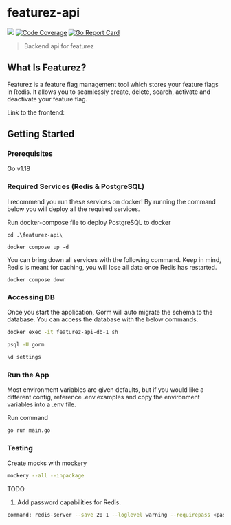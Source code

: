 # featurez-api

[![](https://godoc.org/github.com/adavila0703/featurez-api?status.svg)](http://godoc.org/github.com/adavila0703/featurez-api)
[![Code Coverage](https://codecov.io/gh/adavila0703/featurez-api/branch/main/graph/badge.svg)](https://app.codecov.io/gh/adavila0703/featurez-api)
[![Go Report Card](https://goreportcard.com/badge/github.com/adavila0703/featurez-api)](https://goreportcard.com/report/github.com/adavila0703/featurez-api)

> Backend api for featurez

## What Is Featurez?

Featurez is a feature flag management tool which stores your feature flags in Redis. It allows you to seamlessly create, delete, search, activate and deactivate your feature flag.

Link to the frontend:

## Getting Started

### Prerequisites

Go v1.18

### Required Services (Redis & PostgreSQL)

I recommend you run these services on docker! By running the command below you will deploy all the required services.

Run docker-compose file to deploy PostgreSQL to docker

```docker
cd .\featurez-api\

docker compose up -d
```

You can bring down all services with the following command. Keep in mind, Redis is meant for caching, you will lose all data once Redis has restarted.

```docker
docker compose down
```

### Accessing DB

Once you start the application, Gorm will auto migrate the schema to the database. You can access the database with the below commands.

```sh
docker exec -it featurez-api-db-1 sh

psql -U gorm

\d settings
```

### Run the App

Most environment variables are given defaults, but if you would like a different config, reference .env.examples and copy the environment variables into a .env file.

Run command

```sh
go run main.go
```

### Testing

Create mocks with mockery

```sh
mockery --all --inpackage
```

TODO

1. Add password capabilities for Redis.

```sh
command: redis-server --save 20 1 --loglevel warning --requirepass <password>
```

